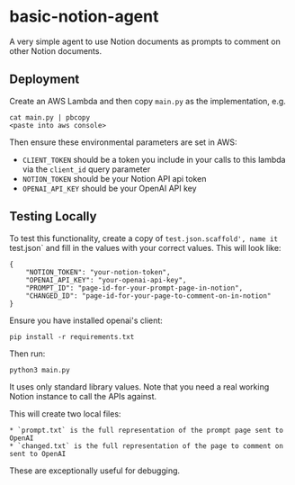 # basic-notion-agent
A very simple agent to use Notion documents as prompts to comment on other Notion documents.


## Deployment

Create an AWS Lambda and then copy `main.py` as the implementation, e.g.

    cat main.py | pbcopy
    <paste into aws console>

Then ensure these environmental parameters are set in AWS:

* `CLIENT_TOKEN` should be a token you include in your calls to this lambda via
    the `client_id` query parameter
* `NOTION_TOKEN` should be your Notion API api token
* `OPENAI_API_KEY` should be your OpenAI API key




## Testing Locally

To test this functionality, create a copy of
`test.json.scaffold', name it `test.json`
and fill in the values with your correct values.
This will look like:

    {
        "NOTION_TOKEN": "your-notion-token",
        "OPENAI_API_KEY": "your-openai-api-key",
        "PROMPT_ID": "page-id-for-your-prompt-page-in-notion",
        "CHANGED_ID": "page-id-for-your-page-to-comment-on-in-notion"
    }

Ensure you have installed openai's client:

    pip install -r requirements.txt


Then run:

    python3 main.py

It uses only standard library values.
Note that you need a real working Notion instance to call the APIs against.

This will create two local files:

    * `prompt.txt` is the full representation of the prompt page sent to OpenAI
    * `changed.txt` is the full representation of the page to comment on sent to OpenAI

These are exceptionally useful for debugging.

